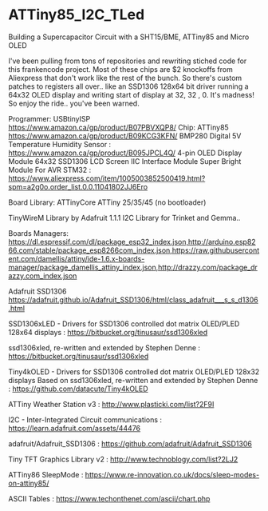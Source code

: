 # ATTiny85_I2C_TLed
Building a Supercapacitor Circuit with a SHT15/BME, ATTiny85 and Micro OLED

I've been pulling from tons of repositories and rewriting stiched code for this frankencode project. Most of these chips are $2 knockoffs from Aliexpress that don't work like the rest of the bunch. So there's custom patches to registers all over.. like an SSD1306 128x64 bit driver running a 64x32 OLED display and writing start of display at 32, 32 , 0. It's madness! So enjoy the ride.. you've been warned. 




Programmer: USBtinyISP https://www.amazon.ca/gp/product/B07PBVXQP8/
Chip: ATTiny85 https://www.amazon.ca/gp/product/B09KCG3KFN/
BMP280 Digital 5V Temperature Humidity Sensor : https://www.amazon.ca/gp/product/B095JPCL4Q/
4-pin OLED Display Module 64x32 SSD1306 LCD Screen IIC Interface Module Super Bright Module For AVR STM32
: https://www.aliexpress.com/item/1005003852500419.html?spm=a2g0o.order_list.0.0.11041802JJ6Ero


Board Library: ATTinyCore ATTiny 25/35/45 (no bootloader)

TinyWireM Library by Adafruit 1.1.1 I2C Library for Trinket and Gemma..

Boards Managers:
https://dl.espressif.com/dl/package_esp32_index.json,http://arduino.esp8266.com/stable/package_esp8266com_index.json,https://raw.githubusercontent.com/damellis/attiny/ide-1.6.x-boards-manager/package_damellis_attiny_index.json,http://drazzy.com/package_drazzy.com_index.json

Adafruit SSD1306 https://adafruit.github.io/Adafruit_SSD1306/html/class_adafruit___s_s_d1306.html

SSD1306xLED - Drivers for SSD1306 controlled dot matrix OLED/PLED 128x64 displays 
: https://bitbucket.org/tinusaur/ssd1306xled

ssd1306xled, re-written and extended by Stephen Denne
: https://bitbucket.org/tinusaur/ssd1306xled

Tiny4kOLED - Drivers for SSD1306 controlled dot matrix OLED/PLED 128x32 displays
Based on ssd1306xled, re-written and extended by Stephen Denne
: https://github.com/datacute/Tiny4kOLED

ATTiny Weather Station v3
: http://www.plasticki.com/list?2F9I

I2C - Inter-Integrated Circuit communications
: https://learn.adafruit.com/assets/44476

adafruit/Adafruit_SSD1306 
: https://github.com/adafruit/Adafruit_SSD1306

Tiny TFT Graphics Library v2
: http://www.technoblogy.com/list?2LJ2

ATTiny86  SleepMode
: https://www.re-innovation.co.uk/docs/sleep-modes-on-attiny85/

ASCII Tables
: https://www.techonthenet.com/ascii/chart.php 
